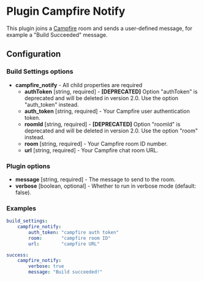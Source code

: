 Plugin Campfire Notify
======================

This plugin joins a [Campfire](https://campfirenow.com/) room and sends a user-defined message, for example a 
"Build Succeeded" message.

Configuration
-------------

### Build Settings options

* **campfire_notify** - All child properties are required
    * **authToken** [string, required] - **[DEPRECATED]** Option "authToken" is deprecated and will be deleted in version 
2.0. Use the option "auth_token" instead.
    * **auth_token** [string, required] - Your Campfire user authentication token.
    * **roomId** [string, required] - **[DEPRECATED]** Option "roomId" is deprecated and will be deleted in version 
2.0. Use the option "room" instead.
    * **room** [string, required] - Your Campfire room ID number.
    * **url** [string, required] - Your Campfire chat room URL.

### Plugin options

* **message** [string, required] - The message to send to the room.
* **verbose** [boolean, optional] - Whether to run in verbose mode (default: false).

### Examples

```yml
build_settings:
    campfire_notify:
        auth_token: "campfire auth token"
        room:       "campfire room ID"
        url:        "campfire URL"

success:
    campfire_notify:
        verbose: true
        message: "Build succeeded!"
```
